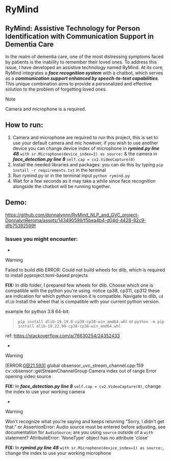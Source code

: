 # RyMind 
## RyMind: Assistive Technology for Person Identification with Communication Support in Dementia Care
In the realm of dementia care, one of the most distressing symptoms faced by patients is the inability to remember their loved ones. To address this issue, I have developed an assistive technology named RyMind. At its core, RyMind integrates a ***face recognition system*** with a chatbot, which serves as a ***communication support enhanced by speech-to-text capabilities***. This unique combination aims to provide a personalized and effective solution to the problem of forgetting loved ones.

> [!NOTE]
> Camera and microphone is a required.

## How to run:
1. Camera and microphone are required to run this project, this is set to use your default camera and mic however, if you wish to use another device you can change device index of microphone in ***rymind.py line 48*** ``with sr.Microphone(device_index=1) as source:`` & the camera in ***face_detection.py line 8*** ``self.cap = cv2.VideoCapture(0)``
2. Install the needed libraries and packages: you can do this by typing ``pip install -r requirements.txt`` in the terminal
3. Run rymind.py or in the terminal input ``python rymind.py``
4. Wait for a few seconds as it may take a while since face recognition alongside the chatbot will be running together.

## Demo:
https://github.com/donnalynnn/RyMind_NLP_and_GVC_project-DonnalynReroma/assets/143490599/f5bea4b4-d04d-4428-92c9-dfb75392599f


### Issues you might encounter:
*
> [!WARNING]
> Failed to build dlib
> ERROR: Could not build wheels for dlib, which is required to install pyproject.toml-based projects

**FIX:**
In dlib folder, I prepared few wheels for dlib. Choose which one is compatible with the python you're using. notice cp38, cp311, cp312 these are indication for which python version it is compatible. Navigate to dlib, ``cd dlib`` 
Install the wheel that is compatible with your current python version.

example for python 3.8 64-bit:
>``pip install dlib-19.19.0-cp38-cp38-win_amd64.whl`` or ``python -m pip install dlib-19.22.99-cp38-cp38-win_amd64.whl``

ref: https://stackoverflow.com/a/76630254/24352433

*
> [!WARNING]
> [ERROR:0@21.593] global obsensor_uvc_stream_channel.cpp:159 cv::obsensor::getStreamChannelGroup Camera index out of range
>Error opening video source

**FIX:**
In ***face_detection.py line 8*** ``self.cap = cv2.VideoCapture(0)``, change the index to use your working camera

*
> [!WARNING]
> Won't recognize what you're saying and keeps returning "Sorry, I didn't get that." or
> AssertionError: Audio source must be entered before adjusting, see documentation for ``AudioSource``; are you using ``source`` outside of a ``with`` statement?
> AttributeError: 'NoneType' object has no attribute 'close'

**FIX:**
In ***rymind.py line 48*** ``with sr.Microphone(device_index=1) as source:``, change the index to use your working microphone
